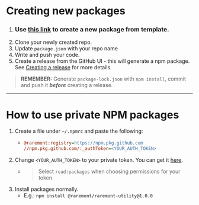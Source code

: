 # **Creating new packages**
1. ### Use [this link](https://github.com/raremont/raremont-npm-package-template/generate) to create a new package from template.
1. Clone your newly created repo.
1. Update `package.json` with your repo name
1. Write and push your code.
1. Create a release from the GitHub UI - this will generate a npm package. See [Creating a release](https://docs.github.com/en/repositories/releasing-projects-on-github/managing-releases-in-a-repository#creating-a-release) for more details.
> **REMEMBER:** Generate `package-lock.json` with `npm install`, commit and push it ***before*** creating a release.
   ---
   
# How to use private NPM packages
1. Create a file under `~/.npmrc` and paste the following:
   - ```ini
     @raremont:registry=https://npm.pkg.github.com
     //npm.pkg.github.com/:_authToken=<YOUR_AUTH_TOKEN>
     ``` 
1. Change `<YOUR_AUTH_TOKEN>` to your private token. You can get it [here](https://github.com/settings/tokens).
    - > Select `read:packages` when choosing permissions for your token.
2. Install packages normally.
   - E.g.: `npm install @raremont/raremont-utility@1.0.0`
